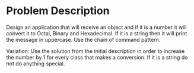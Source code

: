 # Problem Description

Design an application that will receive an object and if it is a number it will convert it to 
Octal, Binary and Hexadecimal.
If it is a string then it will print the message in uppercase. 
Use the chain of command pattern.

Variation: Use the solution from the initial description in order to increase the number by 1
for every class that makes a conversion. If it is a string do not do anything special.   
